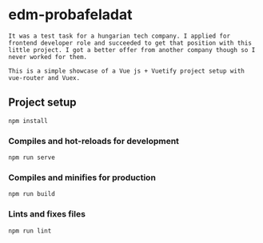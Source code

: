 # edm-probafeladat
```
It was a test task for a hungarian tech company. I applied for frontend developer role and succeeded to get that position with this little project. I got a better offer from another company though so I never worked for them.

This is a simple showcase of a Vue js + Vuetify project setup with vue-router and Vuex.

```
## Project setup
```
npm install
```

### Compiles and hot-reloads for development
```
npm run serve
```

### Compiles and minifies for production
```
npm run build
```

### Lints and fixes files
```
npm run lint
```
